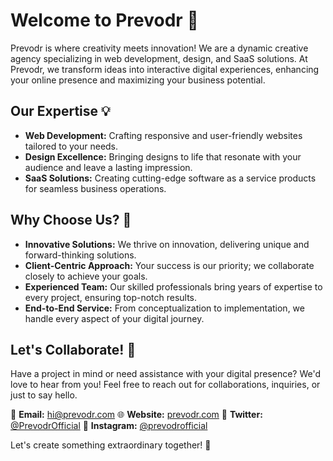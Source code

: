 # Welcome to Prevodr 🚀

Prevodr is where creativity meets innovation! We are a dynamic creative agency specializing in web development, design, and SaaS solutions. At Prevodr, we transform ideas into interactive digital experiences, enhancing your online presence and maximizing your business potential.

## Our Expertise 💡

- **Web Development:** Crafting responsive and user-friendly websites tailored to your needs.
- **Design Excellence:** Bringing designs to life that resonate with your audience and leave a lasting impression.
- **SaaS Solutions:** Creating cutting-edge software as a service products for seamless business operations.

## Why Choose Us? 🌟

- **Innovative Solutions:** We thrive on innovation, delivering unique and forward-thinking solutions.
- **Client-Centric Approach:** Your success is our priority; we collaborate closely to achieve your goals.
- **Experienced Team:** Our skilled professionals bring years of expertise to every project, ensuring top-notch results.
- **End-to-End Service:** From conceptualization to implementation, we handle every aspect of your digital journey.

## Let's Collaborate! 🤝

Have a project in mind or need assistance with your digital presence? We'd love to hear from you! Feel free to reach out for collaborations, inquiries, or just to say hello.

📧 **Email:** hi@prevodr.com
🌐 **Website:** [prevodr.com](https://prevodr.com)
📱 **Twitter:** [@PrevodrOfficial](https://twitter.com/PrevodrAgency)
📸 **Instagram:** [@prevodrofficial](https://www.instagram.com/prevodr/)

Let's create something extraordinary together! 💫
